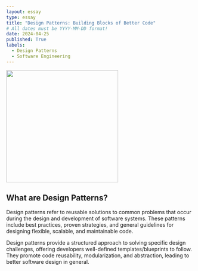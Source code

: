 ```yaml
---
layout: essay
type: essay
title: "Design Patterns: Building Blocks of Better Code"
# All dates must be YYYY-MM-DD format!
date: 2024-04-25
published: True
labels:
  - Design Patterns
  - Software Engineering
---
```


<img width="300px" class="rounded float-start pe-4" src="../img/design-patterns.jpeg">

## What are Design Patterns?
Design patterns refer to reusable solutions to common problems that occur during the design and development of software systems. These patterns include best practices, proven strategies, and general guidelines for designing flexible, scalable, and maintainable code. 

Design patterns provide a structured approach to solving specific design challenges, offering developers well-defined templates/blueprints to follow. They promote code reusability, modularization, and abstraction, leading to better software design in general.


